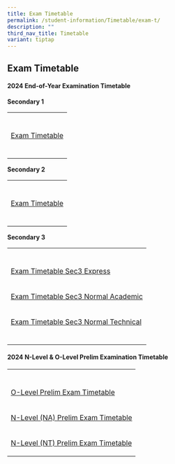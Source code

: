 ```yaml
---
title: Exam Timetable
permalink: /student-information/Timetable/exam-t/
description: ""
third_nav_title: Timetable
variant: tiptap
---
```

<h2>Exam Timetable</h2>
<h4>2024 End-of-Year Examination Timetable</h4>
<p><strong>Secondary 1</strong>
</p>
<table style="minWidth: 25px">
<colgroup>
<col>
</colgroup>
<tbody>
<tr>
<th rowspan="1" colspan="1">
<p></p>
</th>
</tr>
<tr>
<td rowspan="1" colspan="1">
<p><a href="/files/EXAM/EOY_Timetable_Sec_1_2024.pdf" rel="noopener noreferrer nofollow" target="_blank">Exam Timetable</a>
</p>
</td>
</tr>
<tr>
<td rowspan="1" colspan="1">
<p></p>
</td>
</tr>
</tbody>
</table>
<p><strong>Secondary 2</strong>
</p>
<table style="minWidth: 25px">
<colgroup>
<col>
</colgroup>
<tbody>
<tr>
<th rowspan="1" colspan="1">
<p></p>
</th>
</tr>
<tr>
<td rowspan="1" colspan="1">
<p><a href="/files/EXAM/EOY_Timetable_Sec_2_2024.pdf" rel="noopener noreferrer nofollow" target="_blank">Exam Timetable</a>
</p>
</td>
</tr>
<tr>
<td rowspan="1" colspan="1">
<p></p>
</td>
</tr>
</tbody>
</table>
<p><strong>Secondary 3</strong>
</p>
<table style="minWidth: 25px">
<colgroup>
<col>
</colgroup>
<tbody>
<tr>
<th rowspan="1" colspan="1">
<p></p>
</th>
</tr>
<tr>
<td rowspan="1" colspan="1">
<p><a href="/files/EXAM/EOY_Timetable_3Exp_2024.pdf" rel="noopener noreferrer nofollow" target="_blank">Exam Timetable Sec3 Express</a>
</p>
</td>
</tr>
<tr>
<td rowspan="1" colspan="1">
<p><a href="/files/EXAM/EOY_Timetable_3NA_2024.pdf" rel="noopener noreferrer nofollow" target="_blank">Exam Timetable Sec3 Normal Academic</a>
</p>
</td>
</tr>
<tr>
<td rowspan="1" colspan="1">
<p><a href="/files/EXAM/EOY_Timetable_3NT_2024.pdf" rel="noopener noreferrer nofollow" target="_blank">Exam Timetable Sec3 Normal Technical</a>
</p>
</td>
</tr>
<tr>
<td rowspan="1" colspan="1">
<p></p>
</td>
</tr>
</tbody>
</table>
<h4>2024 N-Level &amp; O-Level Prelim Examination Timetable</h4>
<table style="minWidth: 25px">
<colgroup>
<col>
</colgroup>
<tbody>
<tr>
<th rowspan="1" colspan="1">
<p></p>
</th>
</tr>
<tr>
<td rowspan="1" colspan="1">
<p><a href="/files/EXAM/2024_O_PRELIM_TIMETABLE.pdf" rel="noopener noreferrer nofollow" target="_blank">O-Level Prelim Exam Timetable</a>
</p>
</td>
</tr>
<tr>
<td rowspan="1" colspan="1">
<p><a href="/files/EXAM/2024_NA_PRELIM_TIMETABLE.pdf" rel="noopener noreferrer nofollow" target="_blank">N-Level (NA) Prelim Exam Timetable</a>
</p>
</td>
</tr>
<tr>
<td rowspan="1" colspan="1">
<p><a href="/files/EXAM/2024_NT_PRELIM_TIMETABLE.pdf" rel="noopener noreferrer nofollow" target="_blank">N-Level (NT) Prelim Exam Timetable</a>
</p>
</td>
</tr>
</tbody>
</table>
<p></p>